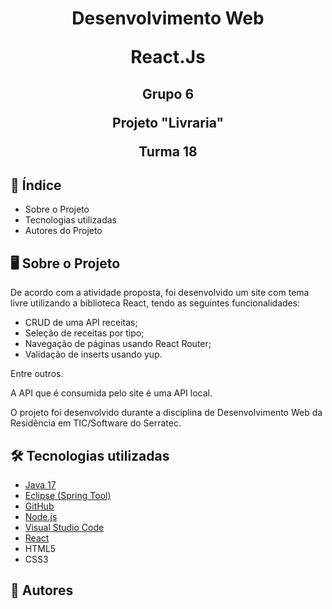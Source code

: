 <h1>
  
</h1>
<h1 align="center">
Desenvolvimento Web

React.Js
</h1>
</h2>
<h2 align="center">
Grupo 6

Projeto "Livraria"

Turma 18
</h2>

## 📝 Índice

<ul>
    <li>Sobre o Projeto</li>
    <li>Tecnologias utilizadas</li>
    <li>Autores do Projeto</li>
</ul>


## :desktop_computer: Sobre o Projeto


<p>De acordo com a atividade proposta, foi desenvolvido um site com tema livre utilizando a biblioteca React, tendo as seguintes funcionalidades:
 <ul>
    <li>CRUD de uma API receitas;</li>
    <li>Seleção de receitas por tipo;</li>
    <li>Navegação de páginas usando React Router;</li>
    <li>Validação de inserts usando yup.</li>
</ul>
  Entre outros.
      
  A API que é consumida pelo site é uma API local.
    
  O projeto foi desenvolvido durante a disciplina de Desenvolvimento Web da Residência em TIC/Software do Serratec.

## :hammer_and_wrench: Tecnologias utilizadas

- [Java 17](https://www.oracle.com/java/technologies/javase/jdk17-archive-downloads.html)
- [Eclipse (Spring Tool)](https://spring.io/tools)
- [GitHub](https://github.com/)
- [Node.js](https://nodejs.org/en/download/package-manager/current)
- [Visual Studio Code](https://code.visualstudio.com/download)
- [React](https://react.dev)
- HTML5
- CSS3

## 👀 Autores
  
